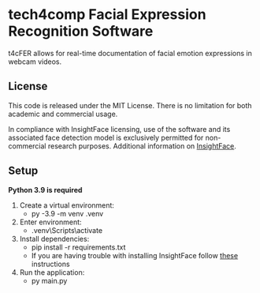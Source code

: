 # tech4comp Facial Expression Recognition Software

t4cFER allows for real-time documentation of facial emotion expressions in webcam videos.

## License

This code is released under the MIT License. There is no limitation for both academic and commercial usage.

In compliance with InsightFace licensing, use of the software and its associated face detection model is exclusively permitted for non-commercial research purposes. Additional information on [InsightFace](https://github.com/deepinsight/insightface).

## Setup

**Python 3.9 is required**

1. Create a virtual environment:
    - py -3.9 -m venv .venv
2. Enter environment:
    - .venv\Scripts\activate
3. Install dependencies:
    - pip install -r requirements.txt 
    - If you are having trouble with installing InsightFace follow [these](https://stackoverflow.com/a/76871967) instructions
4. Run the application:
    - py main.py